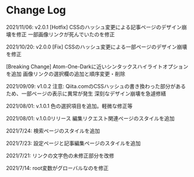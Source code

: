 # Change Log

2021/11/06: v2.0.1
                  [Hotfix]
                    CSSのハッシュ変更による記事ページのデザイン崩壊を修正
                    一部画像リンクが死んでいたのを修正

2021/10/20: v2.0.0
                   [Fix]
                     CSSのハッシュ変更による一部ページのデザイン崩壊を修正

[Breaking Change]
                    Atom-One-Darkに近いシンタックスハイライトオプションを追加
                    画像リンクの選択欄の追加と順序変更・削除

2021/09/09: v1.0.2
                   注意: Qiita.comのCSSハッシュの書き換わった部分があるため、一部ページの表示に異常が発生
                   深刻なデザイン崩壊を急遽修繕

2021/08/01: v.1.0.1
                   色の選択項目を追加。軽微な修正等

2021/08/01: v.1.0.0リリース
                    編集リクエスト関連ページのスタイルを追加

2021/7/24: 検索ページのスタイルを追加

2021/7/23: 設定ページと記事編集ページのスタイルを追加

2021/7/21: リンクの文字色の未修正部分を改修

2021/7/14: root変数がグローバルなのを修正
